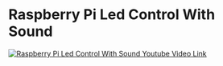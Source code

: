# Raspberry Pi Led Control With Sound

[![Raspberry Pi Led Control With Sound Youtube Video Link](http://tubitak.ozkanunsal.com/RaspberryPiLedControlWithSound/raspberrypi.jpg)](https://www.youtube.com/watch?v=LgsozZFDpjE)

